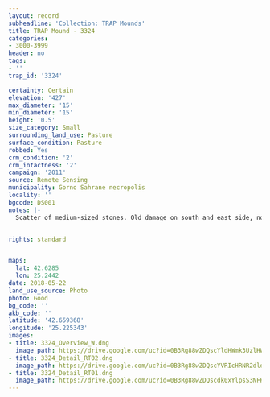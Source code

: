 ```yaml
---
layout: record
subheadline: 'Collection: TRAP Mounds'
title: TRAP Mound - 3324
categories:
- 3000-3999
header: no
tags:
- ''
trap_id: '3324'

certainty: Certain
elevation: '427'
max_diameter: '15'
min_diameter: '15'
height: '0.5'
size_category: Small
surrounding_land_use: Pasture
surface_condition: Pasture
robbed: Yes
crm_condition: '2'
crm_intactness: '2'
campaign: '2011'
source: Remote Sensing
municipality: Gorno Sahrane necropolis
locality: ''
bgcode: DS001
notes: |-
  Scatter of medium-sized stones. Old damage on south and east side, nothing fresh however.


rights: standard


maps:
  lat: 42.6285
  lon: 25.2442
date: 2018-05-22
land_use_source: Photo
photo: Good
bg_code: ''
akb_code: ''
latitude: '42.659368'
longitude: '25.225343'
images:
- title: 3324_Overview_W.dng
  image_path: https://drive.google.com/uc?id=0B3Rg88wZDQscYldHWmk3UzlHWVE
- title: 3324_Detail_RT02.dng
  image_path: https://drive.google.com/uc?id=0B3Rg88wZDQscYVRIcHRNR2dldmM
- title: 3324_Detail_RT01.dng
  image_path: https://drive.google.com/uc?id=0B3Rg88wZDQscdk0xYlpsS3NFR28
---
```

